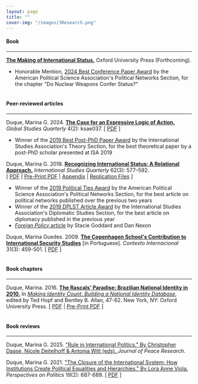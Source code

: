 ```yaml
---
layout: page
title: ""
cover-img: "/images/3Research.png"
---
```


#### Book
---

<a href="http://marinagduque.com/book/" target="_blank">**The Making of International Status.**</a> Oxford University Press (Forthcoming).
- Honorable Mention, <a href="https://apsanet.org/membership/organized-sections/organized-section-awards/past-awards/section-41/" target="_blank">2024 Best Conference Paper Award</a> by the American Political Science Association's Political Networks Section, for the chapter "Do Nuclear Weapons Confer Status?"
<br><br>

#### Peer-reviewed articles
---

Duque, Marina G. 2024. <a href="https://academic.oup.com/isagsq/article/4/2/ksae037/7681815" target="_blank">**The Case for an Expressive Logic of Action.**</a> _Global Studies Quarterly_ 4(2): ksae037. [ <a href="../pdf/Duque_2024_Expressive_Action.pdf" target="_blank">PDF</a> ]
- Winner of the <a href="https://www.isanet.org/Programs/Awards/THEORY-Conference-Post-PhD-Paper-Award" target="_blank">2019 Best Post-PhD Paper Award</a> by the International Studies Association's Theory Section, for the best theoretical paper by a post-PhD scholar presented at ISA 2019

Duque, Marina G. 2018. <a href="https://doi.org/10.1093/isq/sqy001" target="_blank">**Recognizing International Status: A Relational Approach.**</a> _International Studies Quarterly_ 62(3): 577–592. <br> [ <a href="../pdf/Duque_2018_Recognizing_Status.pdf" target="_blank">PDF</a> | <a href="../pdf/DuqueRecognizingStatus.pdf" target="_blank">Pre-Print PDF</a> | <a href="../pdf/DuqueOnlineAppendix.pdf" target="_blank">Appendix</a> | <a href="https://doi.org/10.7910/DVN/4K7SQC" target="_blank">Replication Files</a> ]
- Winner of the <a href="https://apsanet.org/membership/organized-sections/organized-section-awards/past-awards/section-41/" target="_blank">2019 Political Ties Award</a> by the American Political Science Association's Political Networks Section, for the best article on political networks published over the previous two years
- Winner of the <a href="https://www.isanet.org/Programs/Awards/DPLST-Article" target="_blank">2019 DPLST Article Award</a> by the International Studies Association's Diplomatic Studies Section, for the best article on diplomacy published in the previous year
- <a href="https://foreignpolicy.com/2018/06/21/kim-jong-un-gets-to-sit-at-the-cool-table-now/" target="_blank">_Foreign Policy_ article</a> by Stacie Goddard and Dan Nexon

Duque, Marina Guedes. 2009. <a href="http://www.scielo.br/pdf/cint/v31n3/v31n3a03.pdf" target="_blank">**The Copenhagen School's Contribution to International Security Studies**</a> [in Portuguese]. _Contexto Internacional_ 31(3): 459-501. [ <a href="../pdf/Duque_2009_Copenhagen_School.pdf" target="_blank">PDF</a> ]
<br><br>

#### Book chapters
---

Duque, Marina. 2016. <a href="https://doi.org/10.1093/acprof:oso/9780190255473.003.0003" target="_blank">**The Rascals’ Paradise: Brazilian National Identity in 2010.**</a> In <a href="https://global.oup.com/academic/product/making-identity-count-9780190255473?cc=us&lang=en&" target="_blank">_Making Identity Count: Building a National Identity Database_</a>, edited by Ted Hopf and Bentley B. Allan, 47-62. New York, NY: Oxford University Press. [ <a href="../pdf/Duque_2016_Rascals_Paradise.pdf" target="_blank">PDF</a> | <a href="../pdf/Brazil_2010.pdf" target="_blank">Pre-Print PDF</a> ]
<br><br>

#### Book reviews
---

Duque, Marina G. 2025. <a href="https://www.prio.org/journals/jpr/booknotes/432" target="_blank">"Rule in International Politics." By Christopher Daase, Nicole Deitelhoff & Antonia Witt (eds). </a> _Journal of Peace Research_.

Duque, Marina G. 2021. <a href="https://doi.org/10.1017/S1537592721000554" target="_blank">"The Closure of the International System: How Institutions Create Political Equalities and Hierarchies." By Lora Anne Viola. </a> _Perspectives on Politics_ 19(2): 687-689. [ <a href="../pdf/Duque_2021_Viola_Review.pdf" target="_blank">PDF</a> ]
